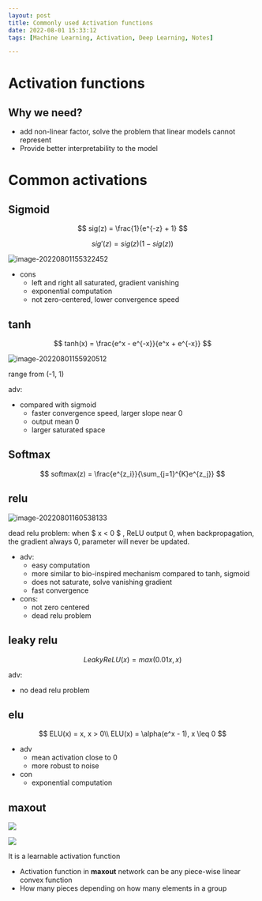 ```yaml
---
layout: post
title: Commonly used Activation functions
date: 2022-08-01 15:33:12
tags: [Machine Learning, Activation, Deep Learning, Notes]

---
```



# Activation functions

## Why we need?

* add non-linear factor, solve the problem that linear models cannot represent
* Provide better interpretability to the model

<!-- more -->



# Common activations



## Sigmoid

$$
sig(z) = \frac{1}{e^{-z} + 1}
$$

$$
sig'(z) = sig(z)(1 - sig(z))
$$



![image-20220801155322452](./image-20220801155322452.png)

* cons
    * left and right all saturated, gradient vanishing
    * exponential computation
    * not zero-centered, lower convergence speed

## tanh

$$
tanh(x) = \frac{e^x - e^{-x}}{e^x + e^{-x}}
$$

![image-20220801155920512](./image-20220801155920512.png)

range from (-1, 1)

adv:

* compared with sigmoid
    * faster convergence speed, larger slope near 0
    * output mean 0
    * larger saturated space
    

## Softmax

$$
softmax(z) = \frac{e^{z_i}}{\sum_{j=1}^{K}e^{z_j}}
$$





## relu

![image-20220801160538133](./image-20220801160538133.png)

dead relu problem: when $ x < 0 $ , ReLU output 0, when backpropagation, the gradient always 0, parameter will never be updated. 

* adv:
    * easy computation
    * more similar to bio-inspired mechanism compared to tanh, sigmoid
    * does not saturate, solve vanishing gradient
    * fast convergence
* cons:
    * not zero centered
    * dead relu problem



## leaky relu

$$
LeakyReLU(x) = max(0.01x, x)
$$

adv:

* no dead relu problem

## elu

$$
ELU(x) = x, x > 0\\
ELU(x) = \alpha(e^x - 1), x \leq 0
$$

* adv	
    * mean activation close to 0
    * more robust to noise
* con
    * exponential computation

## maxout

![](maxout1.webp)

![](maxout2.webp)

It is a learnable activation function
* Activation function in **maxout** network can be any piece-wise linear convex function
* How many pieces depending on how many elements in a group






